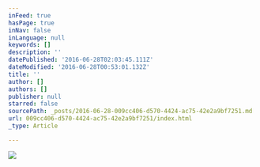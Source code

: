 ```yaml
---
inFeed: true
hasPage: true
inNav: false
inLanguage: null
keywords: []
description: ''
datePublished: '2016-06-28T02:03:45.111Z'
dateModified: '2016-06-28T00:53:01.132Z'
title: ''
author: []
authors: []
publisher: null
starred: false
sourcePath: _posts/2016-06-28-009cc406-d570-4424-ac75-42e2a9bf7251.md
url: 009cc406-d570-4424-ac75-42e2a9bf7251/index.html
_type: Article

---
```

![](https://the-grid-user-content.s3-us-west-2.amazonaws.com/30247edf-082d-4adc-8aeb-f0083329c56c.jpg)